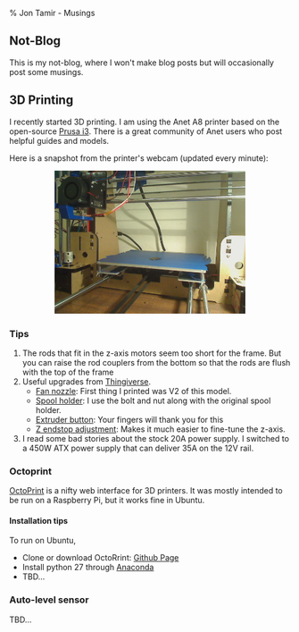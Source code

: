 % Jon Tamir - Musings

## Not-Blog

This is my not-blog, where I won't make blog posts but will occasionally post some musings.

## 3D Printing
I recently started 3D printing.
I am using the Anet A8 printer based on the open-source [Prusa i3][prusa]. There is a
great community of Anet users who post helpful guides and models.


Here is a snapshot from the printer's webcam (updated every minute):  

<center>
<img style='height:256px' src='images/jt3dp-webcam.jpg'>
</center>

### Tips
1. The rods that fit in the z-axis motors seem too short for the frame.
But you can raise the rod couplers from the bottom so that the rods are flush with the top of the frame
1. Useful upgrades from [Thingiverse][thingiverse].
    *  [Fan nozzle](http://www.thingiverse.com/thing:1620630): First thing I printed was V2 of this model.
    *  [Spool holder](http://www.thingiverse.com/thing:1624641): I use the bolt and nut along with the original spool holder.
    *  [Extruder button](http://www.thingiverse.com/thing:1935151): Your fingers will thank you for this
    *  [Z endstop adjustment](http://www.thingiverse.com/thing:1776429): Makes it much easier to fine-tune the z-axis.
1. I read some bad stories about the stock 20A power supply. 
I switched to a 450W ATX power supply that can deliver 35A on the 12V rail.

### Octoprint
[OctoPrint][octoprint] is a nifty web interface for 3D printers. It was mostly intended to be run on a Raspberry Pi,
but it works fine in Ubuntu.

#### Installation tips
To run on Ubuntu,

*  Clone or download OctoRrint: [Github Page][octoprint-github]
*  Install python 27 through [Anaconda][anaconda]
*  TBD...

### Auto-level sensor
TBD...



[prusa]:http://www.prusaprinters.org/prusa-i3/
[thingiverse]:http://www.thingiverse.com/
[octoprint]:http://octoprint.org/
[octoprint-github]:https://github.com/foosel/OctoPrint
[anaconda]:https://www.continuum.io/
